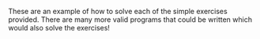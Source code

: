These are an example of how to solve each of the simple exercises provided.
There are many more valid programs that could be written which would also solve
the exercises!
